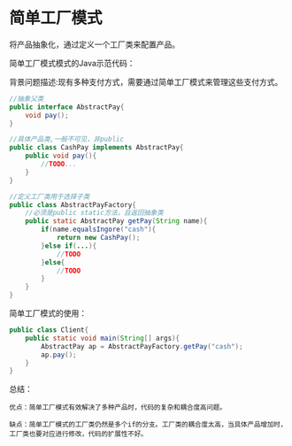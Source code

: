 # 简单工厂模式
将产品抽象化，通过定义一个工厂类来配置产品。  

简单工厂模式模式的Java示范代码：  

背景问题描述:现有多种支付方式，需要通过简单工厂模式来管理这些支付方式。 
```Java
//抽象父类
public interface AbstractPay{
    void pay();
}

//具体产品类,一般不可见，非public
public class CashPay implements AbstractPay{
    public void pay(){
        //TODO...
    }
}

//定义工厂类用于选择子类
public class AbstractPayFactory{
    //必须是public static方法，且返回抽象类
    public static AbstractPay getPay(String name){
        if(name.equalsIngore("cash"){
            return new CashPay();
        }else if(...){
            //TODO
        }else{
            //TODO
        }
    }
}
```
简单工厂模式的使用：
```Java
public class Client{
    public static void main(String[] args){
        AbstractPay ap = AbstractPayFactory.getPay("cash");
        ap.pay();
    }
}
```
总结：
```
优点：简单工厂模式有效解决了多种产品时，代码的复杂和耦合度高问题。

缺点：简单工厂模式的工厂类仍然是多个if的分支。工厂类的耦合度太高，当具体产品增加时，工厂类也要对应进行修改，代码的扩展性不好。
```
